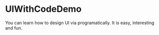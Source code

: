 # UIWithCodeDemo
You can learn how to design UI via programatically. It is easy, interesting and fun.
